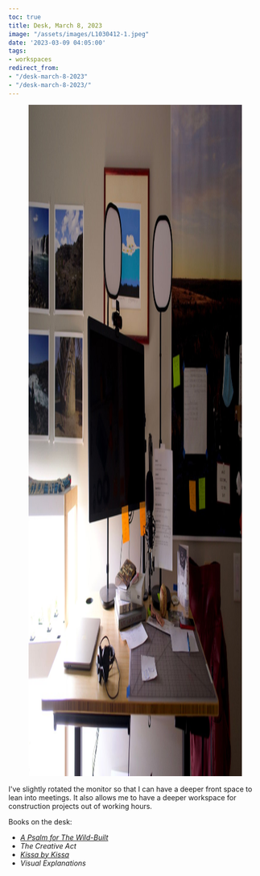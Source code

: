 ```yaml
---
toc: true
title: Desk, March 8, 2023
image: "/assets/images/L1030412-1.jpeg"
date: '2023-03-09 04:05:00'
tags:
- workspaces
redirect_from:
- "/desk-march-8-2023"
- "/desk-march-8-2023/"
---
```


<figure class="kg-card kg-image-card kg-width-full"><img src="/assets/images/L1030412.jpeg" class="kg-image" alt  width="2000" height="1333" ></figure>

I've slightly rotated the monitor so that I can have a deeper front space to lean into meetings. It also allows me to have a deeper workspace for construction projects out of working hours.

Books on the desk:

- _[A Psalm for The Wild-Built]( /after-reading-a-psalm-for/)_
- _The Creative Act_
- _[Kissa by Kissa]( /after-reading-kissa-by-kissa/)_
- _Visual Explanations_
